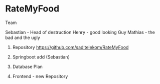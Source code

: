 # RateMyFood

Team

Sebastian - Head of destruction
Henry - good looking Guy
Mathias - the bad and the ugly


1. Repository
   https://github.com/sadltelekom/RateMyFood

2. Springboot add  (Sebastian)

3. Database Plan

4. Frontend - new Repository